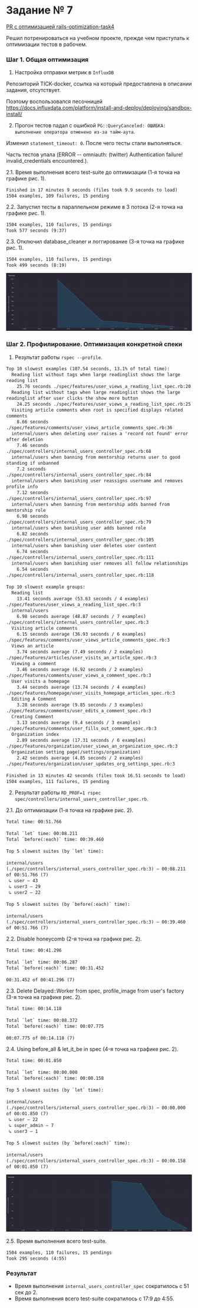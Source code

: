 # Задание № 7

[PR с оптимизацией rails-optimization-task4](https://github.com/hardcode-dev/rails-optimization-task4/pull/66)

Решил потренироваться на учебном проекте, прежде чем приступать к оптимизации тестов в рабочем.

### Шаг 1. Общая оптимизация
1. Настройка отправки метрик в `InfluxDB`

Репозиторий TICK-docker, ссылка на который предоставлена в описании задания, отсутствует.

Поэтому воспользовался песочницей https://docs.influxdata.com/platform/install-and-deploy/deploying/sandbox-install/

2. Прогон тестов падал с ошибкой `PG::QueryCanceled: ОШИБКА:  выполнение оператора отменено из-за тайм-аута`.

Изменил `statement_timeout: 0`. После чего тесты стали выполняться.

Часть тестов упала (ERROR -- omniauth: (twitter) Authentication failure! invalid_credentials encountered.).

2.1. Время выполнения всего test-suite до оптимизации (1-я точка на графике рис. 1).
```
Finished in 17 minutes 9 seconds (files took 9.9 seconds to load)
1504 examples, 109 failures, 15 pending
```
2.2. Запустил тесты в параллельном режиме в 3 потока (2-я точка на графике рис. 1).
```
1504 examples, 110 failures, 15 pendings
Took 577 seconds (9:37)
```
2.3. Отключил database_cleaner и логгирование (3-я точка на графике рис. 1).
```
1504 examples, 110 failures, 15 pendings
Took 499 seconds (8:19)
```

![рис. 1](chronograf_01.png)

### Шаг 2. Профилирование. Оптимизация конкретной спеки
1. Результат работы `rspec --profile`.
```
Top 10 slowest examples (107.54 seconds, 13.1% of total time):
  Reading list without tags when large readinglist shows the large reading list
    25.76 seconds ./spec/features/user_views_a_reading_list_spec.rb:20
  Reading list without tags when large readinglist shows the large readinglist after user clicks the show more button
    24.25 seconds ./spec/features/user_views_a_reading_list_spec.rb:25
  Visiting article comments when root is specified displays related comments
    8.66 seconds ./spec/features/comments/user_views_article_comments_spec.rb:36
  internal/users when deleting user raises a 'record not found' error after deletion
    7.46 seconds ./spec/controllers/internal_users_controller_spec.rb:68
  internal/users when banning from mentorship returns user to good standing if unbanned
    7.2 seconds ./spec/controllers/internal_users_controller_spec.rb:84
  internal/users when banishing user reassigns username and removes profile info
    7.12 seconds ./spec/controllers/internal_users_controller_spec.rb:97
  internal/users when banning from mentorship adds banned from mentorship role
    6.98 seconds ./spec/controllers/internal_users_controller_spec.rb:79
  internal/users when banishing user adds banned role
    6.82 seconds ./spec/controllers/internal_users_controller_spec.rb:105
  internal/users when banishing user deletes user content
    6.74 seconds ./spec/controllers/internal_users_controller_spec.rb:111
  internal/users when banishing user removes all follow relationships
    6.54 seconds ./spec/controllers/internal_users_controller_spec.rb:118

Top 10 slowest example groups:
  Reading list
    13.41 seconds average (53.63 seconds / 4 examples) ./spec/features/user_views_a_reading_list_spec.rb:3
  internal/users
    6.98 seconds average (48.87 seconds / 7 examples) ./spec/controllers/internal_users_controller_spec.rb:3
  Visiting article comments
    6.15 seconds average (36.93 seconds / 6 examples) ./spec/features/comments/user_views_article_comments_spec.rb:3
  Views an article
    3.74 seconds average (7.49 seconds / 2 examples) ./spec/features/articles/user_visits_an_article_spec.rb:3
  Viewing a comment
    3.46 seconds average (6.92 seconds / 2 examples) ./spec/features/comments/user_views_a_comment_spec.rb:3
  User visits a homepage
    3.44 seconds average (13.74 seconds / 4 examples) ./spec/features/homepage/user_visits_homepage_articles_spec.rb:3
  Editing A Comment
    3.28 seconds average (9.85 seconds / 3 examples) ./spec/features/comments/user_edits_a_comment_spec.rb:3
  Creating Comment
    3.13 seconds average (9.4 seconds / 3 examples) ./spec/features/comments/user_fills_out_comment_spec.rb:3
  Organization index
    2.89 seconds average (17.31 seconds / 6 examples) ./spec/features/organization/user_views_an_organization_spec.rb:3
  Organization setting page(/settings/organization)
    2.42 seconds average (4.85 seconds / 2 examples) ./spec/features/organization/user_updates_org_settings_spec.rb:3

Finished in 13 minutes 42 seconds (files took 16.51 seconds to load)
1504 examples, 111 failures, 15 pending
```
2. Результат работы `RD_PROF=1 rspec spec/controllers/internal_users_controller_spec.rb`.

2.1. До оптимизации (1-я точка на графике рис. 2).
```
Total time: 00:51.766

Total `let` time: 00:08.211
Total `before(:each)` time: 00:39.460

Top 5 slowest suites (by `let` time):

internal/users (./spec/controllers/internal_users_controller_spec.rb:3) – 00:08.211 of 00:51.766 (7)
 ↳ user – 43
 ↳ user3 – 29
 ↳ user2 – 22

Top 5 slowest suites (by `before(:each)` time):

internal/users (./spec/controllers/internal_users_controller_spec.rb:3) – 00:39.460 of 00:51.766 (7)
```
2.2. Disable honeycomb (2-я точка на графике рис. 2).
```
Total time: 00:41.296

Total `let` time: 00:06.287
Total `before(:each)` time: 00:31.452

00:31.452 of 00:41.296 (7)
```
2.3. Delete Delayed::Worker from spec, profile_image from user's factory (3-я точка на графике рис. 2).
```
Total time: 00:14.118

Total `let` time: 00:08.372
Total `before(:each)` time: 00:07.775

00:07.775 of 00:14.118 (7)
```
2.4. Using before_all & let_it_be in spec (4-я точка на графике рис. 2).
```
Total time: 00:01.850

Total `let` time: 00:00.000
Total `before(:each)` time: 00:00.158

Top 5 slowest suites (by `let` time):

internal/users (./spec/controllers/internal_users_controller_spec.rb:3) – 00:00.000 of 00:01.850 (7)
 ↳ user – 22
 ↳ super_admin – 7
 ↳ user3 – 1

Top 5 slowest suites (by `before(:each)` time):

internal/users (./spec/controllers/internal_users_controller_spec.rb:3) – 00:00.158 of 00:01.850 (7)
```

![рис. 2](chronograf_02.png)

2.5. Время выполнения всего test-suite.
```
1504 examples, 110 failures, 15 pendings
Took 295 seconds (4:55)
```

### Результат
* Время выполнения `internal_users_controller_spec` сократилось с 51 сек до 2.
* Время выполнения всего test-suite сократилось с 17:9 до 4:55.
